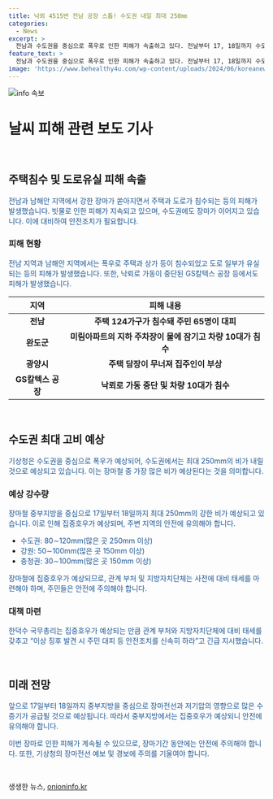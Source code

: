 ```yaml
---
title: 낙뢰 4515번 전남 공장 스톱! 수도권 내일 최대 250㎜
categories:
  - News
excerpt: >
  전남과 수도권을 중심으로 폭우로 인한 피해가 속출하고 있다. 전날부터 17, 18일까지 수도권에 250mm의 비가 예상되며, 낙뢰로 인해 GS칼텍스 공장에서 가동이 중단되었다. 이로 인해 집주인이 다치거나 주택 124가구가 침수될 정도의 피해가 발생하고 있다. 장마철 최대 고비로 예상되는 만큼, 관련 기관과 지방자치단체는 안전조치를 강화할 필요가 있다.
feature_text: >
  전남과 수도권을 중심으로 폭우로 인한 피해가 속출하고 있다. 전날부터 17, 18일까지 수도권에 250mm의 비가 예상되며, 낙뢰로 인해 GS칼텍스 공장에서 가동이 중단되었다. 이로 인해 집주인이 다치거나 주택 124가구가 침수될 정도의 피해가 발생하고 있다. 장마철 최대 고비로 예상되는 만큼, 관련 기관과 지방자치단체는 안전조치를 강화할 필요가 있다.
image: 'https://www.behealthy4u.com/wp-content/uploads/2024/06/koreanews.jpg'
---
```


<p><img src="https://www.behealthy4u.com/wp-content/uploads/2024/06/koreanews.jpg" alt="info 속보" /></p>

<h1>날씨 피해 관련 보도 기사</h1>

<p data-ke-size="size16">&nbsp;</p>

<h2>주택침수 및 도로유실 피해 속출</h2>

<p><span style="color: #1a5490;">전남과 남해안 지역에서 강한 장마가 쏟아지면서 주택과 도로가 침수되는 등의 피해가 발생했습니다. 빗물로 인한 피해가 지속되고 있으며, 수도권에도 장마가 이어지고 있습니다. 이에 대비하여 안전조치가 필요합니다.</span></p>

<h3>피해 현황</h3>

<p><span style="color: #1a5490;">전남 지역과 남해안 지역에서는 폭우로 주택과 상가 등이 침수되었고 도로 일부가 유실되는 등의 피해가 발생했습니다. 또한, 낙뢰로 가동이 중단된 GS칼텍스 공장 등에서도 피해가 발생했습니다.</span></p>

<table>
<thead>
<tr>
<th style="text-align: center; height: 17px;"><b>지역</b></th>
<th style="text-align: center; height: 17px;"><b>피해 내용</b></th>
</tr>
</thead>
<tbody>
<tr>
<td style="text-align: center; height: 17px;"><b>전남</b></td>
<td style="text-align: center; height: 17px;"><b>주택 124가구가 침수돼 주민 65명이 대피</b></td>
</tr>
<tr>
<td style="text-align: center; height: 17px;"><b>완도군</b></td>
<td style="text-align: center; height: 17px;"><b>미림아파트의 지하 주차장이 물에 잠기고 차량 10대가 침수</b></td>
</tr>
<tr>
<td style="text-align: center; height: 17px;"><b>광양시</b></td>
<td style="text-align: center; height: 17px;"><b>주택 담장이 무너져 집주인이 부상</b></td>
</tr>
<tr>
<td style="text-align: center; height: 17px;"><b>GS칼텍스 공장</b></td>
<td style="text-align: center; height: 17px;"><b>낙뢰로 가동 중단 및 차량 10대가 침수</b></td>
</tr>

</tbody>
</table>

<p data-ke-size="size16">&nbsp;</p>

<h2>수도권 최대 고비 예상</h2>

<p><span style="color: #1a5490;">기상청은 수도권을 중심으로 폭우가 예상되어, 수도권에서는 최대 250mm의 비가 내릴 것으로 예상되고 있습니다. 이는 장마철 중 가장 많은 비가 예상된다는 것을 의미합니다.</span></p>

<h3>예상 강수량</h3>

<p><span style="color: #1a5490;">장마철 중부지방을 중심으로 17일부터 18일까지 최대 250mm의 강한 비가 예상되고 있습니다. 이로 인해 집중호우가 예상되며, 주변 지역의 안전에 유의해야 합니다.</span></p>

<ul>
<li><span style="color: #1a5490;">수도권: 80∼120mm(많은 곳 250mm 이상)</span></li>
<li><span style="color: #1a5490;">강원: 50∼100mm(많은 곳 150mm 이상)</span></li>
<li><span style="color: #1a5490;">충청권: 30∼100mm(많은 곳 150mm 이상)</span></li>
</ul>

<p><span style="color: #1a5490;">장마철에 집중호우가 예상되므로, 관계 부처 및 지방자치단체는 사전에 대비 태세를 마련해야 하며, 주민들은 안전에 주의해야 합니다.</span></p>

<h3>대책 마련</h3>

<p><span style="color: #1a5490;">한덕수 국무총리는 집중호우가 예상되는 만큼 관계 부처와 지방자치단체에 대비 태세를 갖추고 “이상 징후 발견 시 주민 대피 등 안전조치를 신속히 하라”고 긴급 지시했습니다.</span></p>

<p data-ke-size="size16">&nbsp;</p>

<h2>미래 전망</h2>

<p><span style="color: #1a5490;">앞으로 17일부터 18일까지 중부지방을 중심으로 장마전선과 저기압의 영향으로 많은 수증기가 공급될 것으로 예상됩니다. 따라서 중부지방에서는 집중호우가 예상되니 안전에 유의해야 합니다.</span></p>

<p><span style="color: #1a5490;">이번 장마로 인한 피해가 계속될 수 있으므로, 장마기간 동안에는 안전에 주의해야 합니다. 또한, 기상청의 장마전선 예보 및 경보에 주의를 기울여야 합니다.</span></p>

<p data-ke-size="size16">&nbsp;</p>
생생한 뉴스, <a href="https://onioninfo.kr" rel="dofollow">onioninfo.kr</a>


